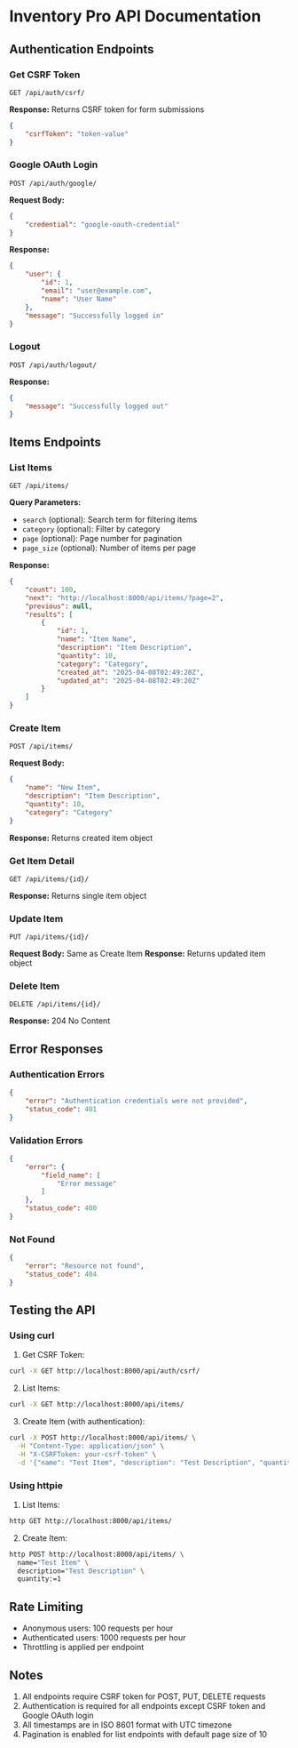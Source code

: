 # Inventory Pro API Documentation

## Authentication Endpoints

### Get CSRF Token
```
GET /api/auth/csrf/
```
**Response:** Returns CSRF token for form submissions
```json
{
    "csrfToken": "token-value"
}
```

### Google OAuth Login
```
POST /api/auth/google/
```
**Request Body:**
```json
{
    "credential": "google-oauth-credential"
}
```
**Response:**
```json
{
    "user": {
        "id": 1,
        "email": "user@example.com",
        "name": "User Name"
    },
    "message": "Successfully logged in"
}
```

### Logout
```
POST /api/auth/logout/
```
**Response:**
```json
{
    "message": "Successfully logged out"
}
```

## Items Endpoints

### List Items
```
GET /api/items/
```
**Query Parameters:**
- `search` (optional): Search term for filtering items
- `category` (optional): Filter by category
- `page` (optional): Page number for pagination
- `page_size` (optional): Number of items per page

**Response:**
```json
{
    "count": 100,
    "next": "http://localhost:8000/api/items/?page=2",
    "previous": null,
    "results": [
        {
            "id": 1,
            "name": "Item Name",
            "description": "Item Description",
            "quantity": 10,
            "category": "Category",
            "created_at": "2025-04-08T02:49:20Z",
            "updated_at": "2025-04-08T02:49:20Z"
        }
    ]
}
```

### Create Item
```
POST /api/items/
```
**Request Body:**
```json
{
    "name": "New Item",
    "description": "Item Description",
    "quantity": 10,
    "category": "Category"
}
```
**Response:** Returns created item object

### Get Item Detail
```
GET /api/items/{id}/
```
**Response:** Returns single item object

### Update Item
```
PUT /api/items/{id}/
```
**Request Body:** Same as Create Item
**Response:** Returns updated item object

### Delete Item
```
DELETE /api/items/{id}/
```
**Response:** 204 No Content

## Error Responses

### Authentication Errors
```json
{
    "error": "Authentication credentials were not provided",
    "status_code": 401
}
```

### Validation Errors
```json
{
    "error": {
        "field_name": [
            "Error message"
        ]
    },
    "status_code": 400
}
```

### Not Found
```json
{
    "error": "Resource not found",
    "status_code": 404
}
```

## Testing the API

### Using curl

1. Get CSRF Token:
```bash
curl -X GET http://localhost:8000/api/auth/csrf/
```

2. List Items:
```bash
curl -X GET http://localhost:8000/api/items/
```

3. Create Item (with authentication):
```bash
curl -X POST http://localhost:8000/api/items/ \
  -H "Content-Type: application/json" \
  -H "X-CSRFToken: your-csrf-token" \
  -d '{"name": "Test Item", "description": "Test Description", "quantity": 1}'
```

### Using httpie

1. List Items:
```bash
http GET http://localhost:8000/api/items/
```

2. Create Item:
```bash
http POST http://localhost:8000/api/items/ \
  name="Test Item" \
  description="Test Description" \
  quantity:=1
```

## Rate Limiting

- Anonymous users: 100 requests per hour
- Authenticated users: 1000 requests per hour
- Throttling is applied per endpoint

## Notes

1. All endpoints require CSRF token for POST, PUT, DELETE requests
2. Authentication is required for all endpoints except CSRF token and Google OAuth login
3. All timestamps are in ISO 8601 format with UTC timezone
4. Pagination is enabled for list endpoints with default page size of 10